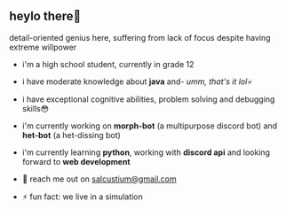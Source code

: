 ## heylo there👀

detail-oriented genius here, suffering from lack of focus despite having extreme willpower

- i'm a high school student, currently in grade 12
- i have moderate knowledge about **java** and- *umm, that's  it lol💀*
- i have exceptional cognitive abilities, problem solving and debugging skills😳
- i'm currently working on **morph-bot** (a multipurpose discord bot) and **het-bot** (a het-dissing bot)
- i'm currently learning **python**, working with **discord api** and looking forward to **web development** 

- 💬 reach me out on salcustium@gmail.com
- ⚡ fun fact: we live in a simulation 

<!--
**sujalacham/sujalacham** is a ✨ _special_ ✨ repository because its `README.md` (this file) appears on your GitHub profile.

Here are some ideas to get you started:

- 🔭 I’m currently working on ...
- 🌱 I’m currently learning ...
- 👯 I’m looking to collaborate on ...
- 🤔 I’m looking for help with ...
-  Ask me about ...
- 📫 How to reach me: ...
- 😄 Pronouns: ...
-  Fun fact: ...
-->
